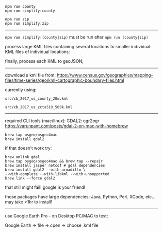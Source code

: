 ```
npm run county
npm run simplify:county

npm run zip
npm run simplify:zip
```

____

`npm run simplify:(county|zip)` must be run after `npm run (county|zip)`

process large KML files containing several locations 
to smaller individual KML files of individual locations;

finally, process each KML to geoJSON;

____

download a kml file from:
https://www.census.gov/geographies/mapping-files/time-series/geo/kml-cartographic-boundary-files.html

currently using:

`src/cb_2017_us_county_20m.kml`

`src/cb_2017_us_zcta510_500k.kml`

____

required CLI tools (mac/linux):
GDAL2: ogr2ogr
https://varunpant.com/posts/gdal-2-on-mac-with-homebrew

```
brew tap osgeo/osgeo4mac
brew install gdal2
```

if that doesn't work try:

```
brew unlink gdal
brew tap osgeo/osgeo4mac && brew tap --repair
brew install jasper netcdf # gdal dependencies
brew install gdal2 --with-armadillo \
--with-complete --with-libkml --with-unsupported
brew link --force gdal2
```
that still might fail! google is your friend!

those packages have large dependencies: Java, Python, Perl, XCode, etc...
may take >1hr to install!

____

use Google Earth Pro - on Desktop PC/MAC to test:

Google Earth -> file -> open -> choose .kml file
